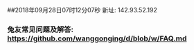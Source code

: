 ##2018年09月28日07时12分07秒 新址: 142.93.52.192
### 兔友常见问题及解答: https://github.com/wanggonging/d/blob/w/FAQ.md

